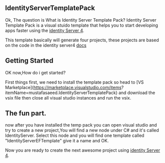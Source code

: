 ## IdentityServerTemplatePack

Ok, The question is What is Identity Server Template Pack? 
Identity Server Template Pack is a visual stuido template that helps you to start developing apps faster using the [identity Server 4](https://github.com/IdentityServer/IdentityServer4).


 This template basically will generate four projects, these projects are based on the code in the identity server4 [docs](http://docs.identityserver.io/en/release/quickstarts/8_entity_framework.html)

## Getting Started

OK now,How do i get started? 

 First things first, we need to install the template pack so head to [VS Marketplace](https://marketplace.visualstudio.com/items?  itemName=mustafasaeed.IdentityServerTemplatePack) and download the vsix file then close all visual studio instances and run the vsix.

 
## The fun part.

 now after you have installed the temp pack you can open visual studio and try to create a new project,You will find a new node under C#
and it's called IdentityServer.
Select this node and you will find one template called "IdentityServerEFTemplate" give it a name and OK.

 Now you are ready to create the next awesome project using [identity Server 4](https://github.com/IdentityServer/IdentityServer4).
